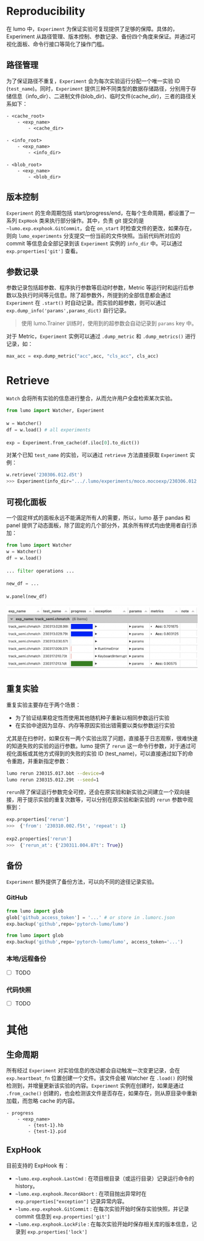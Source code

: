 # Reproducibility

在 lumo 中，`Experiment` 为保证实验可复现提供了足够的保障。具体的，Experiment 从路径管理、版本控制、参数记录、备份四个角度来保证。并通过可视化面板、命令行接口等简化了操作门槛。

## 路径管理

为了保证路径不重复，`Experiment` 会为每次实验运行分配一个唯一实验 ID (`test_name`)。同时，`Experiment` 提供三种不同类型的数据存储路径，分别用于存储信息（info_dir）、二进制文件(blob_dir)、临时文件(cache_dir)，三者的路径关系如下：

```
- <cache_root>
    - <exp_name>
        - <cache_dir>

- <info_root>
    - <exp_name>
        - <info_dir>

- <blob_root>
    - <exp_name>
        - <blob_dir>

```

## 版本控制

`Experiment` 的生命周期包括 start/progress/end，在每个生命周期，都设置了一系列 `ExpHook` 类来执行部分操作。其中，负责 git 提交的是 `~lumo.exp.exphook.GitCommit`，会在 `on_start` 时检查文件的更改，如果存在，则向 `lumo_experiments` 分支提交一份当前的文件快照。当前代码所对应的 commit 等信息会全部记录到该 `Experiment` 实例的 `info_dir` 中。可以通过 `exp.properties['git']` 查看。

## 参数记录

参数记录包括超参数、程序执行参数等启动时参数，Metric 等运行时和运行后参数以及执行时间等元信息。除了超参数外，所提到的全部信息都会通过 `Experiment` 在 `.start()` 时自动记录。而实验的超参数，则可以通过`exp.dump_info('params',params_dict)` 自行记录。

> 使用 lumo.Trainer 训练时，使用到的超参数会自动记录到 `params` key 中。

对于 Metric，`Experiment` 实例可以通过 `.dump_metric` 和 `.dump_metrics()` 进行记录，如：

```python
max_acc = exp.dump_metric("acc",acc, "cls_acc", cls_acc)
```

# Retrieve

`Watch` 会将所有实验的信息进行整合，从而允许用户全盘检索某次实验。

```python
from lumo import Watcher, Experiment

w = Watcher()
df = w.load() # all experiments

exp = Experiment.from_cache(df.iloc[0].to_dict())
```

对某个已知 `test_name` 的实验，可以通过 `retrieve` 方法直接获取 `Experiment` 实例：

```python
w.retrieve('230306.012.d5t')
>>> Experiment(info_dir=".../.lumo/experiments/moco.mocoexp/230306.012.d5t")
```

## 可视化面板

一个固定样式的面板永远不能满足所有人的需要，所以，lumo 基于 pandas 和 panel 提供了动态面板，除了固定的几个部分外，其余所有样式均由使用者自行添加：

```python
from lumo import Watcher
w = Watcher()
df = w.load()

... filter operations ...

new_df = ...

w.panel(new_df)
```

![](images/2023-03-24-15-57-11.png)

## 重复实验

重复实验主要存在于两个场景：

- 为了验证结果稳定性而使用其他随机种子重新以相同参数运行实验
- 在实验中途因为显存、内存等原因实验出错需要以类似参数运行实验

尤其是在扫参时，如果仅有一两个实验出现了问题，直接基于日志观察，很难快速的知道失败的实验的运行参数。lumo 提供了 `rerun` 这一命令行参数，对于通过可视化面板或其他方式得到的失败的实验 ID (test_name)，可以直接通过如下的命令重跑，并重新指定参数：

```bash
lumo rerun 230315.017.bbt --device=0
lumo rerun 230315.012.29t --seed=1
```

`rerun`除了保证运行参数完全可控，还会在原实验和新实验之间建立一个双向链接，用于提示实验的重复次数等，可以分别在原实验和新实验的 `rerun` 参数中观察到：

```python
exp.properties['rerun']
>>>  {'from': '230310.002.f5t', 'repeat': 1}

exp2.properties['rerun']
>>>  {'rerun_at': {'230311.004.87t': True}}
```

## 备份

`Experiment` 额外提供了备份方法，可以向不同的途径记录实验。

### GitHub

```python
from lumo import glob
glob['github_access_token'] = '...' # or store in .lumorc.json
exp.backup('github',repo='pytorch-lumo/lumo')
```

```python
from lumo import glob
exp.backup('github',repo='pytorch-lumo/lumo', access_token='...')
```

### 本地/远程备份

- [ ] TODO

### 代码快照

- [ ] TODO

# 其他

## 生命周期

所有经过 `Experiment` 对实验信息的改动都会自动触发一次变更记录，会在 `exp.heartbeat_fn` 位置创建一个文件。该文件会被 Watcher 在 `.load()` 的时候检测到，并增量更新该实验的内容。`Experiment` 实例在创建时，如果是通过 `.from_cache()` 创建的，也会检测该文件是否存在，如果存在，则从原目录中重新加载，而忽略 cache 的内容。

```
- progress
    - <exp_name>
        - {test-1}.hb
        - {test-1}.pid
```

## ExpHook

目前支持的 ExpHook 有：

- `~lumo.exp.exphook.LastCmd` : 在项目根目录（或运行目录）记录运行命令的 history。
- `~lumo.exp.exphook.RecordAbort` : 在项目抛出异常时在 `exp.properties["exception"]` 记录异常内容。
- `~lumo.exp.exphook.GitCommit` : 在每次实验开始时保存实验快照，并记录 commit 信息到 `exp.properties['git']`
- `~lumo.exp.exphook.LockFile` : 在每次实验开始时保存相关库的版本信息，记录到 `exp.properties['lock']`

